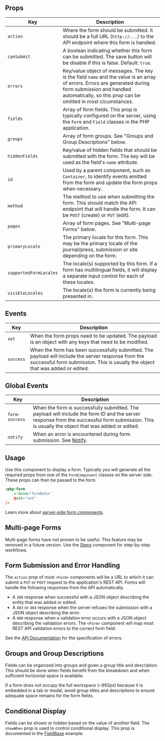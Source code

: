 ## Props

| Key | Description |
| --- | --- |
| `action` | Where the form should be submitted. It should be a full URL (`http://...`) to the API endpoint where this form is handled. |
| `canSubmit` | A boolean indicating whether this form can be submitted. The save button will be disable if this is false. Default: `true`. |
| `errors` | Key/value object of messages. The key is the field `name` and the value is an array of errors. Errors are generated during form submission and handled automatically, so this prop can be omitted in most cicumstances. |
| `fields` | Array of form fields. This prop is typically configured on the server, using the `Form` and `Field` classes in the PHP application. |
| `groups` | Array of form groups. See "Groups and Group Descriptions" below. |
| `hiddenFields` | Key/value of hidden fields that should be submitted with the form. The key will be used as the field's `name` attribute. |
| `id` | Used by a parent component, such as `Container`, to identify events emitted from the form and update the form props when necessary. |
| `method` | The method to use when submitting the form. This should match the API endpoint that will handle the form. It can be `POST` (create) or `PUT` (edit). |
| `pages` | Array of form pages. See "Multi-page Forms" below. |
| `primaryLocale` | The primary locale for this form. This may be the primary locale of the journal/press, submission or site depending on the form. |
| `supportedFormLocales` | The locale(s) supported by this form. If a form has multilingual fields, it will display a separate input control for each of these locales. |
| `visibleLocales` | The locale(s) the form is currently being presented in. |

## Events

| Key | Description |
| --- | --- |
| `set` | When the form props need to be updated. The payload is an object with any keys that need to be modified. |
| `success` | When the form has been successfully submitted. The payload will include the server response from the successful form submission. This is usually the object that was added or edited. |

## Global Events

| Key | Description |
| --- | --- |
| `form-success` | When the form is successfully submitted. The payload will include the form ID and the server response from the successful form submission. This is usually the object that was added or edited. |
| `notify` | When an error is encountered during form submission. See [Notify](#/utilities/Notify). |


## Usage

Use this component to display a form. Typically you will generate all the required props from one of the `FormComponent` classes on the server side. These props can then be passed to the form.

```html
<pkp-form
	v-bind="formData"
	@set="set"
/>
```

Learn more about [server-side form components](https://docs.pkp.sfu.ca/dev/documentation/en/frontend-forms).

## Multi-page Forms

Multi-page forms have not proven to be useful. This feature may be removed in a future version. Use the [Steps](#/component/Steps) component for step-by-step workflows.

## Form Submission and Error Handling

The `action` prop of most `<Form>` components will be a URL to which it can submit a `PUT` or `POST` request to the application's REST API. Forms will handle the following responses from the API automatically.

- A `200` response when successful with a JSON object describing the entity that was added or edited.
- A `403` or `404` response when the server refuses the submission with a JSON object describing the error.
- A `400` response when a validation error occurs with a JSON object describing the validation errors. The `<Form>` component will map most REST API validation errors to the correct form field.

See the [API Documentation](https://docs.pkp.sfu.ca/dev/api) for the specification of errors.

## Groups and Group Descriptions

Fields can be organized into groups and given a group title and description. This should be done when fields benefit from the breakdown and when sufficient horizontal space is available.

If a form does not occupy the full workspace (~992px) because it is embedded in a tab or modal, avoid group titles and descriptions to ensure adequate space remains for the form fields.

## Conditional Display

Fields can be shown or hidden based on the value of another field. The `showWhen` prop is used to control conditional display. This prop is documented in the [FieldBase](#/component/Form/fields/FieldBase) example.
